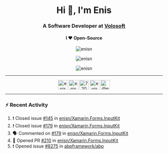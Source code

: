 <h1 align="center">Hi 👋, I'm Enis</h1>
<h3 align="center">A Software Developer at <a href="/volosoft">Volosoft</a></h3>

<h4 align="center"> I ❤ Open-Source</h4>

<p align="center"> <img src="https://komarev.com/ghpvc/?username=enisn" alt="enisn" /> </p>

<p align="center">
<img src="https://github-readme-stats.vercel.app/api/top-langs/?username=enisn&layout=compact" alt="enisn" />
</p>

<p align="center">
<img src="https://github-readme-stats.vercel.app/api?username=enisn&show_icons=true" alt="enisn" />
</p>

<hr />

<p align="center">
<a href="https://dev.to/enisn" target="blank"><img align="center" src="https://cdn.jsdelivr.net/npm/simple-icons@3.0.1/icons/dev-dot-to.svg" alt="enisn" height="30" width="30" /></a>
<a href="https://twitter.com/enisnecipoglu" target="blank"><img align="center" src="https://cdn.jsdelivr.net/npm/simple-icons@3.0.1/icons/twitter.svg" alt="enisnecipoglu" height="30" width="30" /></a>
<a href="https://stackoverflow.com/users/7200126" target="blank"><img align="center" src="https://cdn.jsdelivr.net/npm/simple-icons@3.0.1/icons/stackoverflow.svg" alt="7200126" height="30" width="30" /></a>
<a href="https://instagram.com/enisnecipoglu" target="blank"><img align="center" src="https://cdn.jsdelivr.net/npm/simple-icons@3.0.1/icons/instagram.svg" alt="enisnecipoglu" height="30" width="30" /></a>
<a href="https://medium.com/@enis.necipoglu" target="blank"><img align="center" src="https://cdn.jsdelivr.net/npm/simple-icons@3.0.1/icons/medium.svg" alt="@enis.necipoglu" height="30" width="30" /></a>
</p>

<hr />

### :zap: Recent Activity

<!--START_SECTION:activity-->
1. ❗️ Closed issue [#145](https://github.com/enisn/Xamarin.Forms.InputKit/issues/145) in [enisn/Xamarin.Forms.InputKit](https://github.com/enisn/Xamarin.Forms.InputKit)
2. ❗️ Closed issue [#179](https://github.com/enisn/Xamarin.Forms.InputKit/issues/179) in [enisn/Xamarin.Forms.InputKit](https://github.com/enisn/Xamarin.Forms.InputKit)
3. 🗣 Commented on [#179](https://github.com/enisn/Xamarin.Forms.InputKit/issues/179) in [enisn/Xamarin.Forms.InputKit](https://github.com/enisn/Xamarin.Forms.InputKit)
4. 💪 Opened PR [#210](https://github.com/enisn/Xamarin.Forms.InputKit/pull/210) in [enisn/Xamarin.Forms.InputKit](https://github.com/enisn/Xamarin.Forms.InputKit)
5. ❗️ Opened issue [#8275](https://github.com/abpframework/abp/issues/8275) in [abpframework/abp](https://github.com/abpframework/abp)
<!--END_SECTION:activity-->
